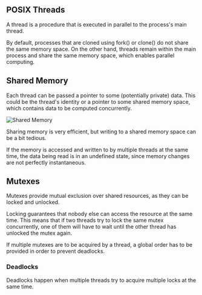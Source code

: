 ## POSIX Threads
A thread is a procedure that is executed in parallel to the process's main thread.

By default, processes that are cloned using fork() or clone() do not share the same memory space.
On the other hand, threads remain within the main process and share the same memory space, which enables parallel computing.

## Shared Memory
Each thread can be passed a pointer to some (potentially private) data.
This could be the thread's identity or a pointer to some shared memory space, which contains data to be computed concurrently.

![Shared Memory][shared-mem]

Sharing memory is very efficient, but writing to a shared memory space can be a bit tedious.

If the memory is accessed and written to by multiple threads at the same time, the data being read is in an undefined state, since memory changes are not perfectly instantaneous.

## Mutexes
Mutexes provide mutual exclusion over shared resources, as they can be locked and unlocked.

Locking guarantees that nobody else can access the resource at the same time. This means that if two threads try to lock the same mutex concurrently, one of them will have to wait until the other thread has unlocked the mutex again.

If multiple mutexes are to be acquired by a thread, a global order has to be provided in order to prevent deadlocks.

### Deadlocks
Deadlocks happen when multiple threads try to acquire multiple locks at the same time.

[shared-mem]: https://computing.llnl.gov/tutorials/pthreads/images/sharedMemoryModel.gif "Shared Memory in POSIX threads"
